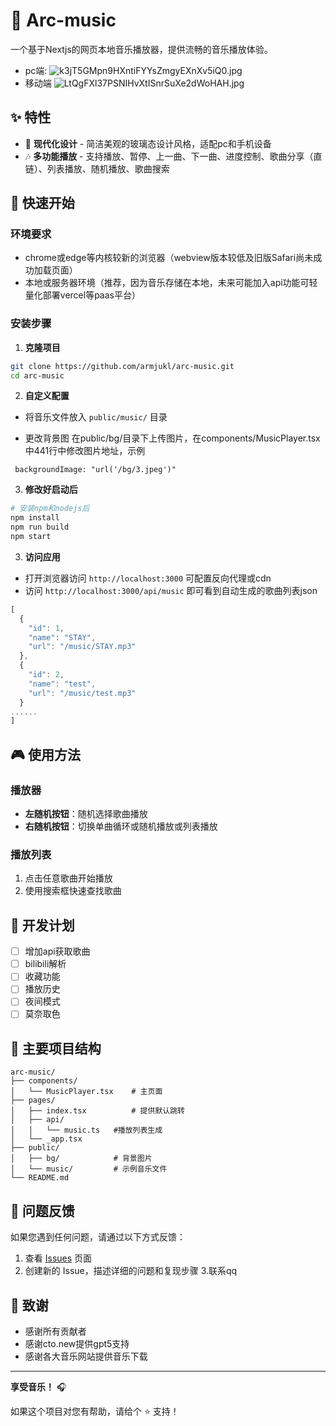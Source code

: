 # 🎵 Arc-music

一个基于Nextjs的网页本地音乐播放器，提供流畅的音乐播放体验。
* pc端:
![k3jT5GMpn9HXntiFYYsZmgyEXnXv5iQ0.jpg](https://cdn.nodeimage.com/i/k3jT5GMpn9HXntiFYYsZmgyEXnXv5iQ0.jpg) 
* 移动端
![LtQgFXl37PSNIHvXtISnrSuXe2dWoHAH.jpg](https://cdn.nodeimage.com/i/LtQgFXl37PSNIHvXtISnrSuXe2dWoHAH.jpg) 


## ✨ 特性

- 🎨 **现代化设计** - 简洁美观的玻璃态设计风格，适配pc和手机设备
- 🎶 **多功能播放** - 支持播放、暂停、上一曲、下一曲、进度控制、歌曲分享（直链）、列表播放、随机播放、歌曲搜索
## 🚀 快速开始

### 环境要求

- chrome或edge等内核较新的浏览器（webview版本较低及旧版Safari尚未成功加载页面）
- 本地或服务器环境（推荐，因为音乐存储在本地，未来可能加入api功能可轻量化部署vercel等paas平台）

### 安装步骤

1. **克隆项目**
```bash
git clone https://github.com/armjukl/arc-music.git
cd arc-music
```
2. **自定义配置**

 * 将音乐文件放入 `public/music/` 目录

* 更改背景图
在public/bg/目录下上传图片，在components/MusicPlayer.tsx中441行中修改图片地址，示例
```
 backgroundImage: "url('/bg/3.jpeg')"
```


3. **修改好启动后**
```bash
# 安装npm和nodejs后
npm install
npm run build
npm start
```

3. **访问应用**
* 打开浏览器访问 `http://localhost:3000` 可配置反向代理或cdn
* 访问 `http://localhost:3000/api/music` 即可看到自动生成的歌曲列表json
```javascript
[
  {
    "id": 1,
    "name": "STAY",
    "url": "/music/STAY.mp3"
  },
  {
    "id": 2,
    "name": "test",
    "url": "/music/test.mp3"
  }
......
]
```


## 🎮 使用方法

### 播放器

- **左随机按钮**：随机选择歌曲播放
- **右随机按钮**：切换单曲循环或随机播放或列表播放


### 播放列表

1. 点击任意歌曲开始播放
2. 使用搜索框快速查找歌曲 


## 📝 开发计划

- [ ] 增加api获取歌曲
- [ ] bilibili解析
- [ ] 收藏功能
- [ ] 播放历史
- [ ] 夜间模式
- [ ] 莫奈取色

## 📁 主要项目结构

```
arc-music/             
├── components/
│   └── MusicPlayer.tsx    # 主页面
├── pages/
│   ├── index.tsx          # 提供默认跳转
│   ├── api/
│   │   └── music.ts   #播放列表生成
│   └── _app.tsx     
├── public/
│   ├── bg/            # 背景图片
│   └── music/         # 示例音乐文件
└── README.md
```

## 🐛 问题反馈

如果您遇到任何问题，请通过以下方式反馈：

1. 查看 [Issues](https://github.com/armjukl/arc-music/issues) 页面
2. 创建新的 Issue，描述详细的问题和复现步骤
3.联系qq

## 🙏 致谢

- 感谢所有贡献者
- 感谢cto.new提供gpt5支持
- 感谢各大音乐网站提供音乐下载

---

**享受音乐！** 🎧

如果这个项目对您有帮助，请给个 ⭐️ 支持！
